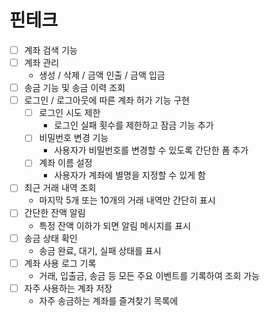 # 핀테크
- [ ] 계좌 검색 기능
- [ ] 계좌 관리
    - 생성 / 삭제 / 금액 인출 / 금액 입금
- [ ] 송금 기능 및 송금 이력 조회
- [ ] 로그인 / 로그아웃에 따른 계좌 허가 기능 구현
    - [ ] 로그인 시도 제한
        - 로그인 실패 횟수를 제한하고 잠금 기능 추가
    - [ ] 비밀번호 변경 기능
        - 사용자가 비밀번호를 변경할 수 있도록 간단한 폼 추가
    - [ ] 계좌 이름 설정
        - 사용자가 계좌에 별명을 지정할 수 있게 함
- [ ] 최근 거래 내역 조회
    - 마지막 5개 또는 10개의 거래 내역만 간단히 표시
- [ ] 간단한 잔액 알림
    - 특정 잔액 이하가 되면 알림 메시지를 표시
- [ ] 송금 상태 확인
    - 송금 완료, 대기, 실패 상태를 표시
- [ ] 계좌 사용 로그 기록
    - 거래, 입출금, 송금 등 모든 주요 이벤트를 기록하여 조회 가능
- [ ] 자주 사용하는 계좌 저장
    - 자주 송금하는 계좌를 즐겨찾기 목록에